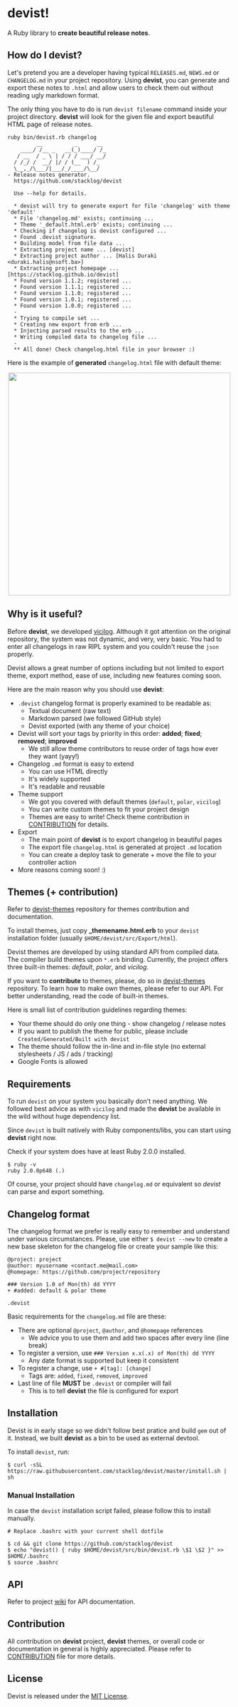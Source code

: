 # devist!
A Ruby library to **create beautiful release notes**.

## How do I devist?
Let's pretend you are a developer having typical `RELEASES.md`, `NEWS.md` or `CHANGELOG.md` in your project repository. 
Using **devist**, you can generate and export these notes to `.html` and allow users to check them out without reading 
 ugly markdown format.
 
The only thing you have to do is run `devist filename` command inside your project directory. **devist** will look for the 
given file and export beautiful HTML page of release notes.
 
```
ruby bin/devist.rb changelog
         __          _      __ 
    ____/ /__ _   __(_)____/ /_
   / __  / _ \ | / / / ___/ __/
  / /_/ /  __/ |/ / (__  ) /_  
  \__,_/\___/|___/_/____/\__/ 
- Release notes generator.
  https://github.com/stacklog/devist

  Use --help for details.

  * devist will try to generate export for file 'changelog' with theme 'default'
  * File 'changelog.md' exists; continuing ...
  * Theme '_default.html.erb' exists; continuing ...
  * Checking if changelog is devist configured ...
  * Found .devist signature.
  * Building model from file data ...
  * Extracting project name ... [devist]
  * Extracting project author ... [Halis Duraki <duraki.halis@nsoft.ba>]
  * Extracting project homepage ... [https://stacklog.github.io/devist]
  * Found version 1.1.2; registered ...
  * Found version 1.1.1; registered ...
  * Found version 1.1.0; registered ...
  * Found version 1.0.1; registered ...
  * Found version 1.0.0; registered ...
  -
  * Trying to compile set ...
  * Creating new export from erb ...
  * Injecting parsed results to the erb ...
  * Writing compiled data to changelog file ...
  -
  ** All done! Check changelog.html file in your browser :)
```

Here is the example of **generated** `changelog.html` file with default theme:
<p align="center"><img src="http://i.imgur.com/ZdQ6sCE.png" height="500px"></p>

## Why is it useful?
Before **devist**, we developed [vicilog](https://github.com/stacklog/vicilog). Although it got attention on the original 
repository, the system was not dynamic, and very, very basic. You had to enter all changelogs in raw RIPL system and you 
couldn't reuse the `json` properly.
   
Devist allows a great number of options including but not limited to export theme, export method, ease of use, including 
new features coming soon.  

Here are the main reason why you should use **devist**:

* `.devist` changelog format is properly examined to be readable as:
  - Textual document (raw text)
  - Markdown parsed (we followed GitHub style)
  - Devist exported (with any theme of your choice)
* Devist will sort your tags by priority in this order: **added**; **fixed**; **removed**; **improved**
  - We still allow theme contributors to reuse order of tags how ever they want (yayy!)
* Changelog `.md` format is easy to extend
  - You can use HTML directly
  - It's widely supported
  - It's readable and reusable
* Theme support
  - We got you covered with default themes (`default`, `polar`, `vicilog`)
  - You can write custom themes to fit your project design
  - Themes are easy to write! Check theme contribution in [CONTRIBUTION](CONTRIBUTION.md) for details.
* Export
  - The main point of **devist** is to export changelog in beautiful pages 
  - The export file `changelog.html` is generated at project `.md` location
  - You can create a deploy task to generate + move the file to your controller action
* More reasons coming soon! :)

## Themes (+ contribution)
Refer to [devist-themes](https://github.com/stacklog/devist-themes) repository for themes contribution and documentation.

To install themes, just copy **_themename.html.erb** to your `devist` installation folder (usually `$HOME/devist/src/Export/html`).

Devist themes are developed by using standard API from compiled data. The compiler build themes upon `*.erb` binding.
Currently, the project offers three built-in themes: *default*, *polar*, and *vicilog*. 
  
If you want to **contribute** to themes, please, do so in [devist-themes](https://github.com/stacklog/devist-themes) repository.
To learn how to make own themes, please refer to our API. For better understanding, read the code of built-in themes.

Here is small list of contribution guidelines regarding themes:

* Your theme should do only one thing - show changelog / release notes
* If you want to publish the theme for public, please include `Created/Generated/Built with devist` 
* The theme should follow the in-line and in-file style (no external stylesheets / JS / ads / tracking)
* Google Fonts is allowed

## Requirements
To run `devist` on your system you basically don't need anything. We followed best advice as with `vicilog` and made 
the **devist** be available in the wild without huge dependency list.

Since `devist` is built natively with Ruby components/libs, you can start using **devist** right now.

Check if your system does have at least Ruby 2.0.0 installed.

```
$ ruby -v
ruby 2.0.0p648 (.) 
```

Of course, your project should have `changelog.md` or equivalent so *devist* can parse and export something.

## Changelog format
The changelog format we prefer is really easy to remember and understand under various circumstances. Please, use either 
`$ devist --new` to create a new base skeleton for the changelog file or create your sample like this:

```
@project: project    
@author: myusername <contact.me@mail.com>  
@homepage: https://github.com/project/repository  

### Version 1.0 of Mon(th) dd YYYY 
+ #added: default & polar theme

.devist
```

Basic requirements for the `changelog.md` file are these:
* There are optional `@project`, `@author`, and `@homepage` references
  - We advice you to use them and add two spaces after every line (line break)
* To register a version, use `### Version x.x(.x) of Mon(th) dd YYYY`
  - Any date format is supported but keep it consistent
* To register a change, use `+ #[tag]: [change]`
  - Tags are: `added`, `fixed`, `removed`, `improved`
* Last line of file **MUST** be `.devist` or compiler will fail 
  - This is to tell **devist** the file is configured for export

## Installation
Devist is in early stage so we didn't follow best pratice and build `gem` out of it. Instead, we built **devist** as a 
bin to be used as external devtool.

To install `devist`, run:

```
$ curl -sSL https://raw.githubusercontent.com/stacklog/devist/master/install.sh | sh
```

### Manual Installation
In case the `devist` installation script failed, please follow this to install manually.

```
# Replace .bashrc with your current shell dotfile 

$ cd && git clone https://github.com/stacklog/devist
$ echo "devist() { ruby $HOME/devist/src/bin/devist.rb \$1 \$2 }" >> $HOME/.bashrc
$ source .bashrc 
```

## API
Refer to project [wiki](https://github.com/stacklog/devist/wiki) for API documentation.

## Contribution
All contribution on **devist** project, **devist** themes, or overall code or documentation in general is highly appreciated.
Please refer to [CONTRIBUTION](CONTRIBUTION.md) file for more details.

## License
Devist is released under the [MIT License](http://www.opensource.org/licenses/MIT).

